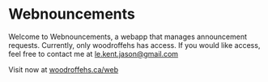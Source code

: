 # Webnouncements
Welcome to Webnouncements, a webapp that manages announcement requests. Currently, only woodroffehs has access. If you would like access, feel free to contact me at le.kent.jason@gmail.com

Visit now at [woodroffehs.ca/web](https://woodroffehs.ca/web)
